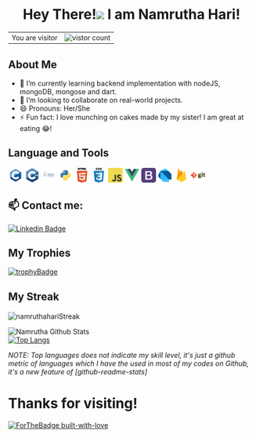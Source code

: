<h1 align="center">Hey There!<img src="https://raw.githubusercontent.com/MartinHeinz/MartinHeinz/master/wave.gif" width="30px"> I am Namrutha Hari!</h1>

<table align="center">
  <tr>
    <td>You are visitor</td>
    <td><img src="https://profile-counter.glitch.me/namruthahari/count.svg" alt="vistor count" height="25" /></td>
  </tr>
</table>

 ## About Me
- 🌱 I’m currently learning backend implementation with nodeJS, mongoDB, mongose and dart.
- 👯 I’m looking to collaborate on real-world projects.
- 😄 Pronouns: Her/She
- ⚡ Fun fact: I love munching on cakes made by my sister! I am great at eating 😂!

 ## Language and Tools
<code><img height="30" src="https://raw.githubusercontent.com/github/explore/80688e429a7d4ef2fca1e82350fe8e3517d3494d/topics/c/c.png"></code>
<code><img height="30" src="https://raw.githubusercontent.com/github/explore/80688e429a7d4ef2fca1e82350fe8e3517d3494d/topics/cpp/cpp.png"></code>
<code><img height="30" src="https://raw.githubusercontent.com/github/explore/80688e429a7d4ef2fca1e82350fe8e3517d3494d/topics/java/java.png"></code>
<code><img height="30" src="https://raw.githubusercontent.com/github/explore/80688e429a7d4ef2fca1e82350fe8e3517d3494d/topics/python/python.png"></code>
<code><img height="30" src="https://raw.githubusercontent.com/github/explore/80688e429a7d4ef2fca1e82350fe8e3517d3494d/topics/html/html.png"></code>
<code><img height="30" src="https://raw.githubusercontent.com/github/explore/80688e429a7d4ef2fca1e82350fe8e3517d3494d/topics/css/css.png"></code>
<code><img height="30" src="https://raw.githubusercontent.com/github/explore/80688e429a7d4ef2fca1e82350fe8e3517d3494d/topics/javascript/javascript.png"></code>
<code><img height="30" src="https://raw.githubusercontent.com/github/explore/80688e429a7d4ef2fca1e82350fe8e3517d3494d/topics/vue/vue.png"></code>
<code><img height="30" src="https://raw.githubusercontent.com/github/explore/80688e429a7d4ef2fca1e82350fe8e3517d3494d/topics/bootstrap/bootstrap.png"></code>
<code><img height="30" src="https://raw.githubusercontent.com/github/explore/80688e429a7d4ef2fca1e82350fe8e3517d3494d/topics/dart/dart.png"></code>
<code><img height="30" src="https://raw.githubusercontent.com/github/explore/80688e429a7d4ef2fca1e82350fe8e3517d3494d/topics/firebase/firebase.png"></code>
<code><img height="30" src="https://raw.githubusercontent.com/github/explore/80688e429a7d4ef2fca1e82350fe8e3517d3494d/topics/git/git.png"></code>

## 📫 Contact me: 
[![Linkedin Badge](https://img.shields.io/badge/-namruthahari-blue?style=flat-square&logo=Linkedin&logoColor=white&link=https://www.linkedin.com/in/namrutha-hari-/)](https://www.linkedin.com/in/namrutha-hari-)

## My Trophies
<p align = "left"> <a href="https://github.com/ryo-ma/github-profile-trophy"><img src="https://github-profile-trophy.vercel.app/?username=namruthahari" alt="trophyBadge" /></a> </p>
 
 ## My Streak 
 <p><img align="center" src="https://github-readme-streak-stats.herokuapp.com/?user=namruthahari" alt="namruthahariStreak" /></p>
 
![Namrutha Github Stats](https://github-readme-stats.vercel.app/api?username=namruthahari&show_icons=true)       
[![Top Langs](https://github-readme-stats.vercel.app/api/top-langs/?username=namruthahari&hide=css)](https://github.com/namruthahari/github-readme-stats)

*NOTE: Top languages does not indicate my skill level, it's just a github metric of languages which I have the used in most of my codes on Github, it's a new feature of [github-readme-stats]*
 
 # Thanks for visiting!
 
[![ForTheBadge built-with-love](http://ForTheBadge.com/images/badges/built-with-love.svg)](https://GitHub.com/namruthahari/)

